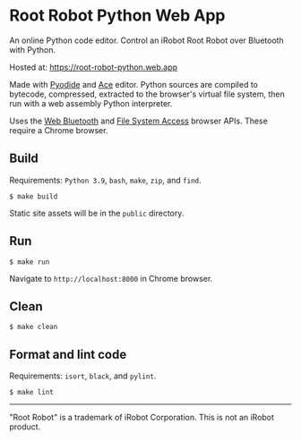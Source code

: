 # Root Robot Python Web App

An online Python code editor. Control an iRobot Root Robot over Bluetooth with
Python.

Hosted at: https://root-robot-python.web.app

Made with [Pyodide](https://pyodide.org) and [Ace](https://ace.c9.io) editor.
Python sources are compiled to bytecode, compressed, extracted to the browser's
virtual file system, then run with a web assembly Python interpreter.

Uses the [Web Bluetooth](https://developer.mozilla.org/en-US/docs/Web/API/Web_Bluetooth_API)
and [File System Access](https://developer.mozilla.org/en-US/docs/Web/API/File_System_Access_API)
browser APIs. These require a Chrome browser.

## Build

Requirements: `Python 3.9`, `bash`, `make`, `zip`, and `find`.

```
$ make build
```

Static site assets will be in the `public` directory.

## Run

```
$ make run
```

Navigate to `http://localhost:8000` in Chrome browser.

## Clean

```
$ make clean
```

## Format and lint code

Requirements: `isort`, `black`, and `pylint`.

```
$ make lint
```

-------------------------------------------------------------------------------

"Root Robot" is a trademark of iRobot Corporation. This is not an iRobot
product.
